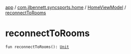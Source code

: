 [app](../../index.md) / [com.jlbennett.syncsports.home](../index.md) / [HomeViewModel](index.md) / [reconnectToRooms](./reconnect-to-rooms.md)

# reconnectToRooms

`fun reconnectToRooms(): `[`Unit`](https://kotlinlang.org/api/latest/jvm/stdlib/kotlin/-unit/index.html)